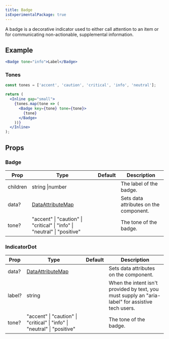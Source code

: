```yaml
---
title: Badge
isExperimentalPackage: true
---
```


A badge is a decorative indicator used to either call attention to an item or
for communicating non-actionable, supplemental information.

## Example

```jsx live
<Badge tone="info">Label</Badge>
```

### Tones

```jsx live
const tones = ['accent', 'caution', 'critical', 'info', 'neutral'];

return (
  <Inline gap="small">
    {tones.map(tone => (
      <Badge key={tone} tone={tone}>
        {tone}
      </Badge>
    ))}
  </Inline>
);
```

## Props

### Badge

| Prop     | Type                                                                     | Default | Description                            |
| -------- | ------------------------------------------------------------------------ | ------- | -------------------------------------- |
| children | string \|number                                                          |         | The label of the badge.                |
| data?    | [DataAttributeMap][data-attribute-map]                                   |         | Sets data attributes on the component. |
| tone?    | "accent" \| "caution" \| "critical" \| "info" \| "neutral" \| "positive" |         | The tone of the badge.                 |

### IndicatorDot

| Prop   | Type                                                                     | Default | Description                                                                                       |
| ------ | ------------------------------------------------------------------------ | ------- | ------------------------------------------------------------------------------------------------- |
| data?  | [DataAttributeMap][data-attribute-map]                                   |         | Sets data attributes on the component.                                                            |
| label? | string                                                                   |         | When the intent isn't provided by text, you must supply an "aria-label" for assistive tech users. |
| tone?  | "accent" \| "caution" \| "critical" \| "info" \| "neutral" \| "positive" |         | The tone of the badge.                                                                            |

[data-attribute-map]:
  https://github.com/brighte-labs/spark-web/blob/e7f6f4285b4cfd876312cc89fbdd094039aa239a/packages/utils/src/internal/buildDataAttributes.ts#L1
